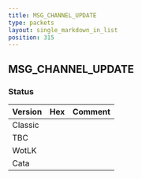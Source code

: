 ```yaml
---
title: MSG_CHANNEL_UPDATE
type: packets
layout: single_markdown_in_list
position: 315
---
```


## MSG_CHANNEL_UPDATE

### Status

Version | Hex | Comment
---------- | ---------- | ---------- 
Classic |  |  
TBC |  |  
WotLK |  |  
Cata |  |  
